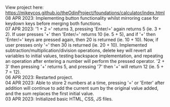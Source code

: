View project here: <https://mikeycos.github.io/theOdinProject/foundations/calculator/index.html>  
08 APR 2023: Implementing button functionality whilst mirroring case for keydown keys before merging both functions.  
07 APR 2023: '1 + 2 =' returns 3, pressing 'Enter/=' again returns 5 (ie. 3 + 2). If user presses '+' then 'Enter/=' returns 10 (ie. 5 + 5), and if '+' then 'Enter/=' keys are pressed again, then 20 is returned (ie. 10 + 10). Now, if user presses only '=' then 30 is returned (ie. 20 + 10). Implemented subtraction/multiplication/division operations, delete key will revert all variables to initial values, testing backspace implementation, and repeating an operation after entering a number will perform the pressed operator. '2 + 3' then pressing '+' returns 5, and pressing '7' then '+' will return 12 (ie. 5 + 7 = 12).  
06 APR 2023: Restarted project.  
04 APR 2023: Able to store 2 numbers at a time, pressing '=' or 'Enter' after addition will continue to add the current sum by the original value added, and the sum replaces the first initial value.  
03 APR 2023: Initialized basic HTML, CSS, JS files.  
